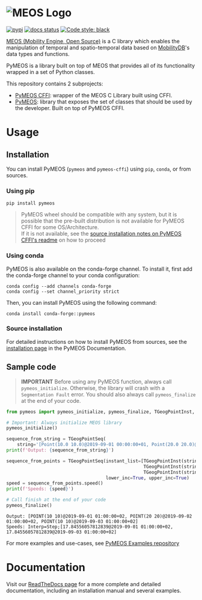 # ![MEOS Logo](https://raw.githubusercontent.com/MobilityDB/PyMEOS/master/docs/images/PyMEOS%20Logo.png)

[![pypi](https://img.shields.io/pypi/v/pymeos.svg)](https://pypi.python.org/pypi/pymeos/)
[![docs status](https://readthedocs.org/projects/pymeos/badge/?version=latest)](https://pymeos.readthedocs.io/en/latest/)
[![Code style: black](https://img.shields.io/badge/code%20style-black-000000.svg)](https://github.com/psf/black)

[MEOS (Mobility Engine, Open Source)](https://www.libmeos.org/) is a C library which enables the manipulation of
temporal and spatio-temporal data based on [MobilityDB](https://mobilitydb.com/)'s data types and functions.

PyMEOS is a library built on top of MEOS that provides all of its functionality wrapped in a set of Python classes.

This repository contains 2 subprojects:

- [PyMEOS CFFI](./pymeos_cffi): wrapper of the MEOS C Library built using CFFI.
- [PyMEOS](./pymeos): library that exposes the set of classes that should be used by the developer. Built on top of
  PyMEOS CFFI.

# Usage

## Installation

You can install PyMEOS (`pymeos` and `pymeos-cffi`) using `pip`, `conda`, or from sources.

### Using pip

````shell
pip install pymeos
````

> PyMEOS wheel should be compatible with any system, but it is possible that the pre-built distribution is
> not available for PyMEOS CFFI for some OS/Architecture.  
> If it is not available, see the [source installation notes on PyMEOS CFFI's readme](../pymeos_cffi#installation)
> on how to proceed

### Using conda

PyMEOS is also available on the conda-forge channel. To install it, first add the conda-forge channel to your conda
configuration:

````shell
conda config --add channels conda-forge
conda config --set channel_priority strict
````

Then, you can install PyMEOS using the following command:

````shell
conda install conda-forge::pymeos
````

### Source installation

For detailed instructions on how to install PyMEOS from sources, see
the [installation page](https://pymeos.readthedocs.io/en/latest/src/installation.html#) in the PyMEOS Documentation.

## Sample code

> **IMPORTANT** Before using any PyMEOS function, always call `pymeos_initialize`. Otherwise, the library will
> crash with a `Segmentation Fault` error. You should also always call `pymeos_finalize` at the end of your code.

````python
from pymeos import pymeos_initialize, pymeos_finalize, TGeogPointInst, TGeogPointSeq

# Important: Always initialize MEOS library
pymeos_initialize()

sequence_from_string = TGeogPointSeq(
    string='[Point(10.0 10.0)@2019-09-01 00:00:00+01, Point(20.0 20.0)@2019-09-02 00:00:00+01, Point(10.0 10.0)@2019-09-03 00:00:00+01]')
print(f'Output: {sequence_from_string}')

sequence_from_points = TGeogPointSeq(instant_list=[TGeogPointInst(string='Point(10.0 10.0)@2019-09-01 00:00:00+01'),
                                                   TGeogPointInst(string='Point(20.0 20.0)@2019-09-02 00:00:00+01'),
                                                   TGeogPointInst(string='Point(10.0 10.0)@2019-09-03 00:00:00+01')],
                                     lower_inc=True, upper_inc=True)
speed = sequence_from_points.speed()
print(f'Speeds: {speed}')

# Call finish at the end of your code
pymeos_finalize()
````
````
Output: [POINT(10 10)@2019-09-01 01:00:00+02, POINT(20 20)@2019-09-02 01:00:00+02, POINT(10 10)@2019-09-03 01:00:00+02]
Speeds: Interp=Step;[17.84556057812839@2019-09-01 01:00:00+02, 17.84556057812839@2019-09-03 01:00:00+02]
````

For more examples and use-cases, see [PyMEOS Examples repository](https://github.com/MobilityDB/PyMEOS-Examples)

# Documentation

Visit our [ReadTheDocs page](https://pymeos.readthedocs.io/en/latest/) for a more complete and detailed documentation,
including an installation manual and several examples.